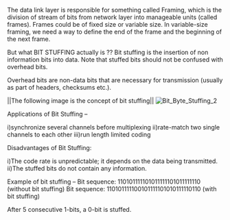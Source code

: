 The data link layer is responsible for something called Framing, which is the division of stream of bits from network layer into manageable units (called frames). Frames could be of fixed size or variable size. In variable-size framing, we need a way to define the end of the frame and the beginning of the next frame. 

But what BIT STUFFING actually is ??
Bit stuffing is the insertion of non information bits into data. Note that stuffed bits should not be confused with overhead bits. 

Overhead bits are non-data bits that are necessary for transmission (usually as part of headers, checksums etc.).


||The following image is the concept of bit stuffing||
![Bit_Byte_Stuffing_2](https://user-images.githubusercontent.com/127016329/225461630-9e29da49-48d5-4806-8f68-8afc0403389c.jpg)


Applications of Bit Stuffing –

i)synchronize several channels before multiplexing
ii)rate-match two single channels to each other
iii)run length limited coding

Disadvantages of Bit Stuffing:

i)The code rate is unpredictable; it depends on the data being transmitted. 
ii)The stuffed bits do not contain any information.

Example of bit stuffing – 
Bit sequence: 110101111101011111101011111110 (without bit stuffing) 
Bit sequence: 110101111100101111101010111110110 (with bit stuffing) 

After 5 consecutive 1-bits, a 0-bit is stuffed.
